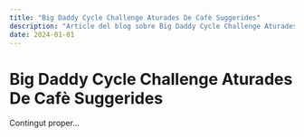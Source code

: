 ```yaml
---
title: "Big Daddy Cycle Challenge Aturades De Cafè Suggerides"
description: "Article del blog sobre Big Daddy Cycle Challenge Aturades De Cafè Suggerides"
date: 2024-01-01
---
```


# Big Daddy Cycle Challenge Aturades De Cafè Suggerides

Contingut proper...
